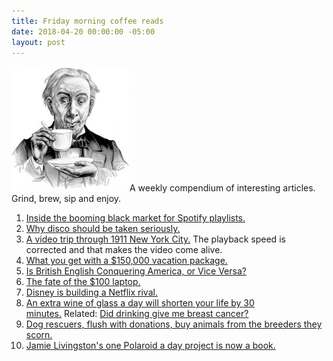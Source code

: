 ```yaml
---
title: Friday morning coffee reads
date: 2018-04-20 00:00:00 -05:00
layout: post
---
```


![](/assets/images/3b50391u-Edit-800-189x200.jpg)A weekly compendium of interesting articles. Grind, brew, sip and enjoy.

1. [Inside the booming black market for Spotify playlists.](https://www.dailydot.com/upstream/spotify-playlist-black-market/)
2. [Why disco should be taken seriously.](http://www.bbc.com/culture/story/20180403-why-disco-should-be-taken-seriously)
3. [A video trip through 1911 New York City.](https://www.youtube.com/watch?v=aohXOpKtns0) The playback speed is corrected and that makes the video come alive.
4. [What you get with a $150,000 vacation package.](http://www.businessinsider.com/how-the-worlds-richest-people-vacation-2018-3)
5. [Is British English Conquering America, or Vice Versa?](https://www.nytimes.com/2018/04/13/style/is-british-english-conquering-america-or-vice-versa.html)
6. [The fate of the $100 laptop.](https://www.theverge.com/2018/4/16/17233946/olpcs-100-laptop-education-where-is-it-now)
7. [Disney is building a Netflix rival.](https://www.theatlantic.com/magazine/archive/2018/05/disneyflix-netflix/556895/)
8. [An extra wine of glass a day will shorten your life by 30 minutes.](https://www.theguardian.com/science/2018/apr/12/one-extra-glass-of-wine-will-shorten-your-life-by-30-minutes) Related: [Did drinking give me breast cancer?](https://www.motherjones.com/politics/2018/04/did-drinking-give-me-breast-cancer/)
9. [Dog rescuers, flush with donations, buy animals from the breeders they scorn.](https://www.washingtonpost.com/graphics/2018/investigations/dog-auction-rescue-groups-donations/?utm_term=.1e7002763b7e)
10. [Jamie Livingston's one Polaroid a day project is now a book.](http://theonlinephotographer.typepad.com/the_online_photographer/2018/04/the-amazing-and-one-of-a-kind-jamie-livingston-project.html)
